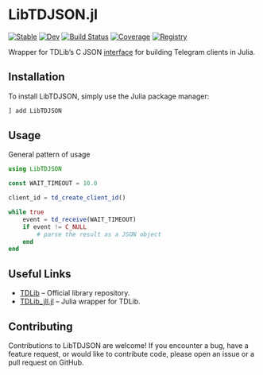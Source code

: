 # LibTDJSON.jl

[![Stable](https://img.shields.io/badge/docs-stable-blue.svg)](https://bhftbootcamp.github.io/LibTDJSON.jl/stable/)
[![Dev](https://img.shields.io/badge/docs-dev-blue.svg)](https://bhftbootcamp.github.io/LibTDJSON.jl/dev/)
[![Build Status](https://github.com/bhftbootcamp/LibTDJSON.jl/actions/workflows/CI.yml/badge.svg?branch=master)](https://github.com/bhftbootcamp/LibTDJSON.jl/actions/workflows/CI.yml?query=branch%3Amaster)
[![Coverage](https://codecov.io/gh/bhftbootcamp/LibTDJSON.jl/branch/master/graph/badge.svg)](https://codecov.io/gh/bhftbootcamp/LibTDJSON.jl)
[![Registry](https://img.shields.io/badge/registry-General-4063d8)](https://github.com/JuliaRegistries/General)

Wrapper for TDLib’s C JSON [interface](https://core.telegram.org/tdlib/docs/td__json__client_8h.html) for building Telegram clients in Julia.

## Installation

To install LibTDJSON, simply use the Julia package manager:

```julia
] add LibTDJSON
```

## Usage

General pattern of usage

```julia
using LibTDJSON

const WAIT_TIMEOUT = 10.0

client_id = td_create_client_id()

while true
    event = td_receive(WAIT_TIMEOUT)
    if event != C_NULL
        # parse the result as a JSON object
    end
end
```

## Useful Links

- [TDLib](https://github.com/tdlib/td) – Official library repository.
- [TDLib_jll.jl](https://github.com/JuliaBinaryWrappers/TDLib_jll.jl) – Julia wrapper for TDLib.

## Contributing

Contributions to LibTDJSON are welcome! If you encounter a bug, have a feature request, or would like to contribute code, please open an issue or a pull request on GitHub.
